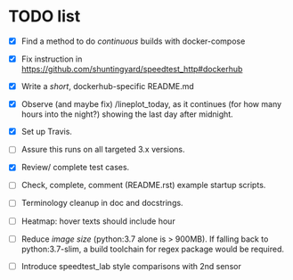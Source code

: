 # TODO list

- [x] Find a method to do *continuous* builds with docker-compose

- [x] Fix instruction in https://github.com/shuntingyard/speedtest_http#dockerhub

- [x] Write a *short*, dockerhub-specific README.md

- [x] Observe (and maybe fix) /lineplot_today, as it continues (for how many
  hours into the night?) showing the last day after midnight.

- [x] Set up Travis.

- [ ] Assure this runs on all targeted 3.x versions.

- [x] Review/ complete test cases.

- [ ] Check, complete, comment (README.rst) example startup scripts.

- [ ] Terminology cleanup in doc and docstrings.

- [ ] Heatmap: hover texts should include hour

- [ ] Reduce *image size* (python:3.7 alone is > 900MB). If falling back to
  python:3.7-slim, a build toolchain for regex package would be required.

- [ ] Introduce speedtest_lab style comparisons with 2nd sensor
